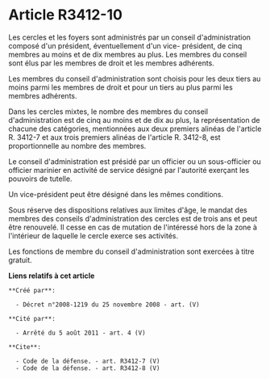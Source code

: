 # Article R3412-10

Les cercles et les foyers sont administrés par un conseil d'administration composé d'un président, éventuellement d'un vice-
président, de cinq membres au moins et de dix membres au plus. Les membres du conseil sont élus par les membres de droit et
les membres adhérents. 

Les membres du conseil d'administration sont choisis pour les deux tiers au moins parmi les membres de droit et pour un tiers
au plus parmi les membres adhérents. 

Dans les cercles mixtes, le nombre des membres du conseil d'administration est de cinq au moins et de dix au plus, la
représentation de chacune des catégories, mentionnées aux deux premiers alinéas de l'article R. 3412-7 et aux trois premiers
alinéas de l'article R. 3412-8, est proportionnelle au nombre des membres. 

Le conseil d'administration est présidé par un officier ou un sous-officier ou officier marinier en activité de service
désigné par l'autorité exerçant les pouvoirs de tutelle. 

Un vice-président peut être désigné dans les mêmes conditions. 

Sous réserve des dispositions relatives aux limites d'âge, le mandat des membres des conseils d'administration des cercles
est de trois ans et peut être renouvelé. Il cesse en cas de mutation de l'intéressé hors de la zone à l'intérieur de laquelle
le cercle exerce ses activités. 

Les fonctions de membre du conseil d'administration sont exercées à titre gratuit.

**Liens relatifs à cet article**

	**Créé par**:

	  - Décret n°2008-1219 du 25 novembre 2008 - art. (V)

	**Cité par**:

	  - Arrêté du 5 août 2011 - art. 4 (V)

	**Cite**:

	  - Code de la défense. - art. R3412-7 (V)
	  - Code de la défense. - art. R3412-8 (V)
